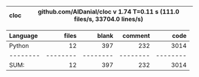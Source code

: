 cloc|github.com/AlDanial/cloc v 1.74  T=0.11 s (111.0 files/s, 33704.0 lines/s)
--- | ---

Language|files|blank|comment|code
:-------|-------:|-------:|-------:|-------:
Python|12|397|232|3014
--------|--------|--------|--------|--------
SUM:|12|397|232|3014
